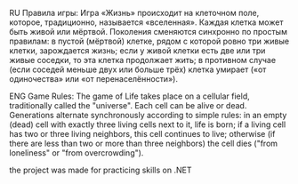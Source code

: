 RU
Правила игры:
    Игра «Жизнь» происходит на клеточном поле, которое, традиционно, называется «вселенная».
    Каждая клетка может быть живой или мёртвой.
    Поколения сменяются синхронно по простым правилам:
    в пустой (мёртвой) клетке, рядом с которой ровно три живые клетки, зарождается жизнь;
    если у живой клетки есть две или три живые соседки, то эта клетка продолжает жить; в противном случае (если соседей меньше двух или больше трёх) клетка умирает («от одиночества» или «от перенаселённости»).

ENG
Game Rules:
    The game of Life takes place on a cellular field, traditionally called the "universe".
    Each cell can be alive or dead.
    Generations alternate synchronously according to simple rules:
    in an empty (dead) cell with exactly three living cells next to it, life is born;
    if a living cell has two or three living neighbors, this cell continues to live; otherwise (if there are less than two or more than three neighbors) the cell dies ("from loneliness" or "from overcrowding").




the project was made for practicing skills on .NET
